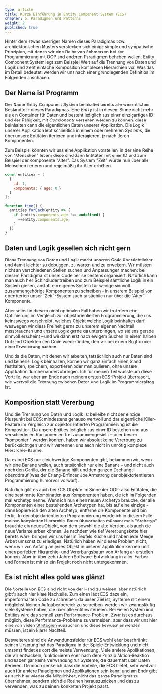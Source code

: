 ```yaml
---
type: article
title: Kurze Einführung in Entity Component System (ECS)
chapter: 5. Paradigmen und Patterns
weight: 2
published: true
---
```


Hinter dem etwas sperrigen Namen dieses Paradigmas bzw. architektonischen Musters verstecken sich einige simple und sympatische Prinzipien, mit denen wir eine Reihe von Schmerzen bei der Programmierung mit OOP und anderen Paradigmen beheben wollen. Entity Component System legt zum Beispiel Wert auf die Trennung von Daten und Logik und zieht einfache Komposition komplexen Hierarchien vor. Was das im Detail bedeutet, werden wir uns nach einer grundlegenden Definition im Folgenden anschauen.

## Der Name ist Programm

Der Name Entity Component System beinhaltet bereits alle wesentlichen Bestandteile dieses Paradigmas. Eine *Entity* ist in diesem Sinne nicht mehr als ein Container für Daten und besteht lediglich aus einer einzigartigen ID und der Fähigkeit, mit *Components* versehen werden zu können; diese beinhalten dann die eigentlichen Daten unserer Applikation. Die Logik unserer Applikation lebt schließlich in einem oder mehreren *Systems*,  die über unsere Entitäten iterieren und interagieren, je nach deren Komponenten.

Zum Beispiel könnten wir uns eine Applikation vorstellen, in der eine Reihe von "Menschen" leben; diese sind dann Entitäten mit einer ID und zum Beispiel der Komponente "Alter". Das System "Zeit" würde nun über alle Menschen iterieren und regelmäßig ihr Alter erhöhen.

```js
const entities = [
  {
    id: 1,
    components: { age: 0 }
  }
];

function time() {
  entities.forEach(entity => {
    if (entity.components.age !== undefined) {
      ++entity.components.age;
    }
  })
}
```

## Daten und Logik gesellen sich nicht gern

Diese Trennung von Daten und Logik macht unseren Code übersichtlicher und damit leichter zu debuggen, zu warten und zu erweitern. Wir müssen nicht an verschiedenen Stellen suchen und Anpassungen machen: bei diesem Paradigma ist unser Code per se bestens organisiert. Natürlich kann man auch hier Schindluder treiben und zum Beispiel sämtliche Logik in ein System gießen, anstatt ein eigenes System für wenige sinnvoll zusammengehörige Komponenten zu schreiben – in unserem Beispiel von eben iteriert unser "Zeit"-System auch tatsächlich nur über die "Alter"-Komponente.

Aber selbst in diesem nicht optimalen Fall haben wir trotzdem eine Optimierung im Vergleich zur objektorientierten Programmierung, die uns keineswegs vorschreibt, welches Objekt welche Logik beinhalten darf, weswegen wir diese Freiheit gerne zu unserem eigenen Nachteil missbrauchen und unsere Logik gerne da unterbringen, wo sie uns gerade sinnvoll erscheint – und wir dann erst nach ewigem Suchen in einem halben Dutzend Objekten den Code wiederfinden, den wir bei einem Bugfix oder einer Erweiterung suchen.

Und da die Daten, mit denen wir arbeiten, tatsächlich auch nur Daten sind und keinerlei Logik beinhalten, können wir ganz einfach einen Stand festhalten, speichern, exportieren oder manipulieren, ohne unsere Applikation durcheinanderzubringen. Ich für meinen Teil wusste um diese Vorteile, war aber am Ende nach meinem ersten ECS-Projekt überrascht, wie wertvoll die Trennung zwischen Daten und Logik im Programmieralltag ist.

## Komposition statt Vererbung

Und die Trennung von Daten und Logik ist beileibe nicht der einzige Pluspunkt bei ECS: mindestens genauso wertvoll und das eigentliche Killer-Feature im Vergleich zur objektorientierten Programmierung ist die Komposition. Da unsere Entities lediglich aus einer ID bestehen und aus verschiedenen Komponenten frei zusammengestellt – oder besser "komponiert" werden können, haben wir absolut keine Vererbung zu berücksichtigen und wir verrennen uns auch nicht in unnötig komplexe Hierarchie-Bäume.

Da es bei ECS nur gleichwertige Komponenten gibt, bekommen wir, wenn wir eine Banane wollen, auch tatsächlich nur eine Banane – und nicht auch noch den Gorilla, der die Banane hält und den ganzen Dschungel obenddrauf (was der Erlang-Erfinder Joe Armstrong der objektorientierten Programmierung humorvoll vorwarf).

Natürlich gibt es auch bei ECS Objekte im Sinne der OOP: also Entitäten, die eine bestimmte Kombination aus Komponenten haben, die ich im Folgenden mal Archetyp nenne. Wenn ich nun einen neuen Archetyp brauche, der alle Komponenten eines bestehenden Archetypen hat, bis auf eine einzige – dann kopiere ich den alten Archetyp, entferne die Komponente und bin fertig. In der objektorientierten Programmierung würde ich in diesem Falle meinen kompletten Hierarchie-Baum überarbeiten müssen: mein "Archetyp" bräuchte ein neues Objekt, von dem sowohl die alte Version, als auch die neue Variante erben können. Je nachdem wie tief Vererbungskette hier bereits wäre, bringen wir uns hier in Teufels Küche und haben jede Menge Arbeit umsonst zu erledigen. Natürlich haben wir dieses Problem nicht, wenn wir von Anfang an jedes Objekt in unserer Applikation kennen und einen perfekten Hierarchie- und Vererbungsbaum von Anfang an erstellen können. Aber in über zehn Jahren Software-Entwicklung in allen Farben und Formen ist mir so ein Projekt noch nicht untergekommen.

## Es ist nicht alles gold was glänzt

Die Vorteile von ECS sind nicht von der Hand zu weisen: aber natürlich gibt's auch hier klare Nachteile. Zum einen lädt ECS dazu ein, imperformanten Code zu schreiben: da unser Ziel ist, Systeme mit einem möglichst kleinen Aufgabenbereich zu schreiben, werden wir zwangsläufig viele Systeme haben, die über alle Entities iterieren. Bei vielen System und Entities wird das schnell zum Performance-Problem. Zwar ist es durchaus möglich, diese Performance-Probleme zu vermeiden, aber dass wir uns hier eine von vielen [Strategien](https://skypjack.github.io/2019-03-07-ecs-baf-part-2/) aussuchen und diese bewusst anwenden müssen, ist ein klarer Nachteil.

Desweiteren sind die Anwendungsfelder für ECS wohl eher beschränkt: seinen Ursprung hat das Paradigma in der Spiele-Entwicklung und nicht umsonst findet es dort die meiste Verwendung. Viele andere Applikationen, die wir entwickeln, funktionieren eher nach dem Prinzip Aktion-Reaktion und haben gar keine Verwendung für Systeme, die dauerhaft über Daten iterieren. Dennoch denke ich dass die Vorteile, die ECS bietet, sehr wertvoll auch für andere Paradigmen und Applikationen sein kann: und am Ende gibt es auch hier wieder die Möglichkeit, nicht das ganze Paradigma zu übernehmen, sondern sich die Rosinen herauszupicken und das zu verwenden, was zu deinem konkreten Projekt passt.

<img src="https://vg09.met.vgwort.de/na/c052e287e07244588307a7b01cd1144f" width="1" height="1" alt="">
